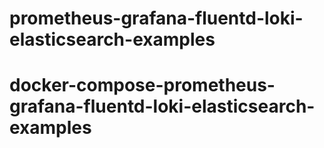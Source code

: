 # prometheus-grafana-fluentd-loki-elasticsearch-examples
# docker-compose-prometheus-grafana-fluentd-loki-elasticsearch-examples
